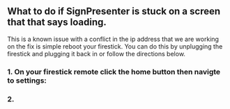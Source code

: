 ## What to do if SignPresenter is stuck on a screen that that says loading.

This is a known issue with a conflict in the ip address that we are working on the fix is simple reboot your firestick. 
You can do this by unplugging the firestick and plugging it back in or follow the directions below. 

### 1. On your firestick remote click the home button then navigte to settings:

### 2. 
